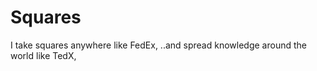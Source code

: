 # Squares
I take squares anywhere like FedEx,
..and spread knowledge around the world like TedX,
<!--stackedit_data:
eyJoaXN0b3J5IjpbMTgxNTQ4NTc1MywtNjg3NjM0MDU2XX0=
-->